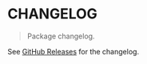 # CHANGELOG

> Package changelog.

See [GitHub Releases](https://github.com/stdlib-js/stats-base-smin/releases) for the changelog.